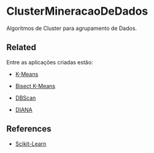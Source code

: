 # ClusterMineracaoDeDados

Algoritmos de Cluster para agrupamento de Dados.

## Related

Entre as aplicações criadas estão:

* [K-Means](https://github.com/Haiga/ClusterMineracaoDeDados/blob/master/kmeans.py)

* [Bisect K-Means](https://github.com/Haiga/ClusterMineracaoDeDados/blob/master/bisect_k_means.py)

* [DBScan](https://github.com/Haiga/ClusterMineracaoDeDados/blob/master/dbscan.py)

* [DIANA](https://github.com/Haiga/ClusterMineracaoDeDados/blob/master/diana.py)

## References

* [Scikit-Learn](https://scikit-learn.org/stable/)
